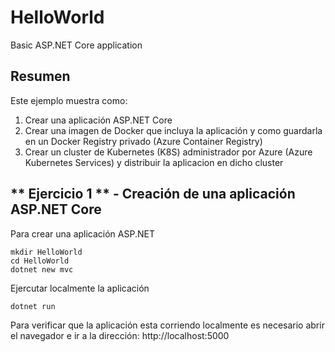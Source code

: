 # HelloWorld
Basic ASP.NET Core application 

## Resumen 

Este ejemplo muestra como:

1. Crear una aplicación ASP.NET Core
2. Crear una imagen de Docker que incluya la aplicación y como guardarla en un Docker Registry privado (Azure Container Registry)
3. Crear un cluster de Kubernetes (K8S) administrador por Azure (Azure Kubernetes Services) y distribuir la aplicacion en dicho cluster

## ** Ejercicio 1 ** - Creación de una aplicación ASP.NET Core



Para crear una aplicación ASP.NET 
```
mkdir HelloWorld
cd HelloWorld
dotnet new mvc
```

Ejercutar localmente la aplicación

```
dotnet run
```

Para verificar que la aplicación esta corriendo localmente es necesario abrir el navegador e ir a la dirección: http://localhost:5000

